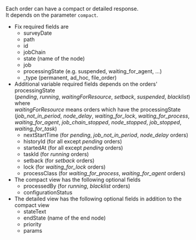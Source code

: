 Each order can have a compact or detailed response.<br/>
It depends on the parameter ``compact``.
* Fix required fields are
    * surveyDate
    * path
    * id
    * jobChain
    * state (name of the node)
    * job
    * processingState (e.g. suspended, waiting_for_agent, ...)
    * _type (permanent, ad_hoc, file_order)
* Additional variable required fields depends on the orders' processingState<br/>
  (*pending*, *running*, *waitingForResource*, *setback*, *suspended*, *blacklist*) where<br/>
  *waitingForResource* means orders which have the processingState (*job_not_in_period*, *node_delay*, *waiting_for_lock*,
  *waiting_for_process*, *waiting_for_agent*, *job_chain_stopped*, *node_stopped*,
  *job_stopped*, *waiting_for_task*)
    * nextStartTime (for *pending*, *job_not_in_period*, *node_delay* orders)
    * historyId (for all except *pending* orders)
    * startedAt (for all except *pending* orders)
    * taskId (for *running* orders)
    * setback (for *setback* orders)
    * lock (for *waiting_for_lock* orders)
    * processClass (for *waiting_for_process*, *waiting_for_agent* orders)
* The compact view has the following optional fields
    * processedBy (for *running*, *blacklist* orders)
    * configurationStatus
* The detailed view has the following optional fields in addition to the compact view
    * stateText
    * endState (name of the end node)
    * priority
    * params

